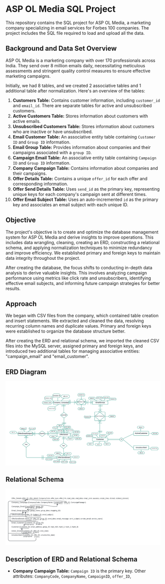 # ASP OL Media SQL Project

This repository contains the SQL project for ASP OL Media, a marketing company specializing in email services for Forbes 100 companies. The project includes the SQL file required to load and upload all the data.

## Background and Data Set Overview

ASP OL Media is a marketing company with over 170 professionals across India. They send over 8 million emails daily, necessitating meticulous assessments and stringent quality control measures to ensure effective marketing campaigns.

Initially, we had 8 tables, and we created 2 associative tables and 1 additional table after normalization. Here's an overview of the tables:

1. **Customers Table:** Contains customer information, including `customer_id` and `email_id`. There are separate tables for active and unsubscribed customers.
2. **Active Customers Table:** Stores information about customers with active emails.
3. **Unsubscribed Customers Table:** Stores information about customers who are inactive or have unsubscribed.
4. **Email Customer Table:** An associative entity table containing `Customer ID` and `Group ID` information.
5. **Email Group Table:** Provides information about companies and their campaigns associated with a `group ID`.
6. **Campaign Email Table:** An associative entity table containing `Campaign ID` and `Group ID` information.
7. **Company Campaign Table:** Contains information about companies and their campaigns.
8. **Offer Details Table:** Contains a unique `offer_id` for each offer and corresponding information.
9. **Offer Send Details Table:** Uses `send_id` as the primary key, representing unique keys for each company's campaign sent at different times.
10. **Offer Email Subject Table:** Uses an auto-incremented `id` as the primary key and associates an email subject with each unique ID.

## Objective

The project's objective is to create and optimize the database management system for ASP OL Media and derive insights to improve operations. This includes data wrangling, cleaning, creating an ERD, constructing a relational schema, and applying normalization techniques to minimize redundancy and improve efficiency. We established primary and foreign keys to maintain data integrity throughout the project.

After creating the database, the focus shifts to conducting in-depth data analysis to derive valuable insights. This involves analyzing campaign performance using metrics like click rate and unsubscribers, identifying effective email subjects, and informing future campaign strategies for better results.

## Approach

We began with CSV files from the company, which contained table creation and insert statements. We extracted and cleaned the data, resolving recurring column names and duplicate values. Primary and foreign keys were established to organize the database structure better.

After creating the ERD and relational schema, we imported the cleaned CSV files into the MySQL server, assigned primary and foreign keys, and introduced two additional tables for managing associative entities: "campaign_email" and "email_customer".

## ERD Diagram

![ERD](https://github.com/archita612/AspOL_Media_Campaign_Management/blob/main/ERD%20Final.jpeg)

## Relational Schema
![RDS](https://github.com/archita612/AspOL_Media_Campaign_Management/blob/main/Relational%20Schema%20Final.jpeg)

## Description of ERD and Relational Schema

- **Company Campaign Table:** `Campaign ID` is the primary key. Other attributes: `CompanyCode`, `CompanyName`, `CampaignID`, `offer_ID`,
